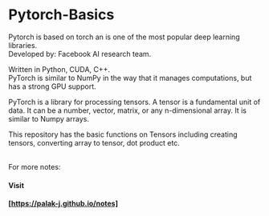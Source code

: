 # Pytorch-Basics

Pytorch is based on torch an is one of the most popular deep learning libraries. <br/>
Developed by: Facebook AI research team. <br/>

Written in Python, CUDA, C++. <br/>
PyTorch is similar to NumPy in the way that it manages computations, but has a strong GPU support. <br/>

PyTorch is a library for processing tensors. A tensor is a fundamental unit of data. It can be a number, vector, matrix, or any n-dimensional array. It is similar to Numpy arrays. <br/>

This repository has the basic functions on Tensors including creating tensors, converting array to tensor, dot product  etc.
<br/>
<br/>


For more notes:
#### Visit
#### [https://palak-j.github.io/notes]
